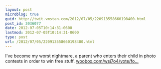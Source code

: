 ```yaml
---
layout: post
microblog: true
guid: http://twit.vmstan.com/2012/07/05/220913558660198400.html
post_id: 3036077
date: 2012-07-05T10:14:31-0600
lastmod: 2012-07-05T10:14:31-0600
type: post
url: /2012/07/05/220913558660198400.html
---
```

I've become my worst nightmare, a parent who enters their child in photo contests in order to win free stuff. <a href="http://woobox.com/wsj7o4/vote/for/10784">woobox.com/wsj7o4/vote/fo…</a>
